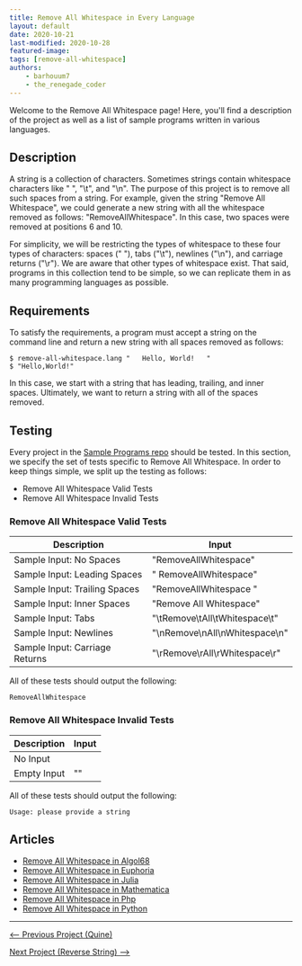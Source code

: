 ```yaml
---
title: Remove All Whitespace in Every Language
layout: default
date: 2020-10-21
last-modified: 2020-10-28
featured-image:
tags: [remove-all-whitespace]
authors:
    - barhouum7
    - the_renegade_coder
---
```


Welcome to the Remove All Whitespace page! Here, you'll find a description of the project as well as a list of sample programs written in various languages.

## Description

A string is a collection of characters. Sometimes strings contain whitespace characters like " ", "\t", and "\n". 
The purpose of this project is to remove all such spaces from a string. For example, given the string 
"Remove All Whitespace", we could generate a new string with all the whitespace removed as follows: 
"RemoveAllWhitespace". In this case, two spaces were removed at positions 6 and 10.   

For simplicity, we will be restricting the types of whitespace to these four types of characters: spaces (" "),
tabs ("\t"), newlines ("\n"), and carriage returns ("\r"). We are aware that other types of whitespace exist.
That said, programs in this collection tend to be simple, so we can replicate them in as many programming
languages as possible. 


## Requirements

To satisfy the requirements, a program must accept a string on the command line and return a new string
with all spaces removed as follows:

```shell
$ remove-all-whitespace.lang "   Hello, World!   "
$ "Hello,World!"
```

In this case, we start with a string that has leading, trailing, and inner spaces. Ultimately, we want to
return a string with all of the spaces removed.


## Testing

Every project in the [Sample Programs repo](https://github.com/TheRenegadeCoder/sample-programs) should be tested.
In this section, we specify the set of tests specific to Remove All Whitespace.
In order to keep things simple, we split up the testing as follows:

- Remove All Whitespace Valid Tests
- Remove All Whitespace Invalid Tests

### Remove All Whitespace Valid Tests

| Description | Input |
| ----------- | ----- |
| Sample Input: No Spaces | "RemoveAllWhitespace" |
| Sample Input: Leading Spaces | "    RemoveAllWhitespace" |
| Sample Input: Trailing Spaces | "RemoveAllWhitespace    " |
| Sample Input: Inner Spaces | "Remove All Whitespace" |
| Sample Input: Tabs | "\tRemove\tAll\tWhitespace\t" |
| Sample Input: Newlines | "\nRemove\nAll\nWhitespace\n" |
| Sample Input: Carriage Returns | "\rRemove\rAll\rWhitespace\r" |

All of these tests should output the following:

```
RemoveAllWhitespace
```

### Remove All Whitespace Invalid Tests

| Description | Input |
| ----------- | ----- |
| No Input |  |
| Empty Input | "" |

All of these tests should output the following:

```
Usage: please provide a string
```


## Articles

- [Remove All Whitespace in Algol68](https://sampleprograms.io/projects/remove-all-whitespace/algol68)
- [Remove All Whitespace in Euphoria](https://sampleprograms.io/projects/remove-all-whitespace/euphoria)
- [Remove All Whitespace in Julia](https://sampleprograms.io/projects/remove-all-whitespace/julia)
- [Remove All Whitespace in Mathematica](https://sampleprograms.io/projects/remove-all-whitespace/mathematica)
- [Remove All Whitespace in Php](https://sampleprograms.io/projects/remove-all-whitespace/php)
- [Remove All Whitespace in Python](https://sampleprograms.io/projects/remove-all-whitespace/python)

***

<nav class="project-nav">

<div id="prev" markdown="1">

[<-- Previous Project (Quine)](https://sampleprograms.io/projects/quine)

</div>

<div id="next" markdown="1">

[Next Project (Reverse String) -->](https://sampleprograms.io/projects/reverse-string)

</div>

</nav>